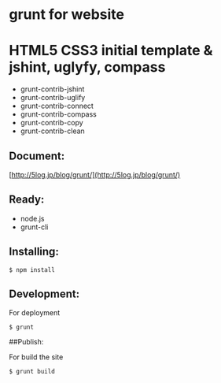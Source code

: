 # grunt for website
HTML5 CSS3 initial template & jshint, uglyfy, compass
=============

* grunt-contrib-jshint
* grunt-contrib-uglify
* grunt-contrib-connect
* grunt-contrib-compass
* grunt-contrib-copy
* grunt-contrib-clean

## Document:

[http://5log.jp/blog/grunt/](http://5log.jp/blog/grunt/)

## Ready:
* node.js
* grunt-cli

## Installing:

	$ npm install
	
## Development:

For deployment

	$ grunt

##Publish:

For build the site

	$ grunt build